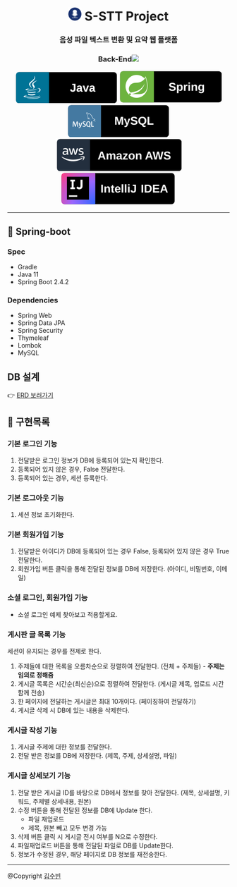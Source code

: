 <div align="center">
  <h1><img src="./img/BlueLogo.PNG" alt="S-STT Logo" height="30"> S-STT Project</h1>
  <h3>음성 파일 텍스트 변환 및 요약 웹 플랫폼</h3>
  <h3>Back-End<img src="https://media.giphy.com/media/cn2LKatpvy89MTVR3e/source.gif" height="30"></h3>
  
  <img src="https://github.com/Kim-SuBin/Kim-SuBin/blob/master/svg/dev/languages/java.svg" alt="java" />
  <img src="https://github.com/Kim-SuBin/Kim-SuBin/blob/master/svg/dev/framework/spring.svg" alt="spring" />
  <img src="https://github.com/Kim-SuBin/Kim-SuBin/blob/master/svg/dev/languages/mysql.svg" alt="mysql">
  <img src="https://github.com/Kim-SuBin/Kim-SuBin/blob/master/svg/dev/service/amazonaws.svg" alt="amazon AWS" />
  <img src="https://github.com/Kim-SuBin/Kim-SuBin/blob/master/svg/dev/tool/intellijidea.svg" alt="intelliJ" />
  
</div>

---

## 🧱 Spring-boot

### Spec

- Gradle
- Java 11
- Spring Boot 2.4.2

### Dependencies
- Spring Web
- Spring Data JPA
- Spring Security
- Thymeleaf
- Lombok
- MySQL

## DB 설계
👉 [ERD 보러가기](https://www.erdcloud.com/p/moELiWYaGA4usWeYm)

## 🚀 구현목록

### 기본 로그인 기능

1. 전달받은 로그인 정보가 DB에 등록되어 있는지 확인한다.
2. 등록되어 있지 않은 경우, False 전달한다.
3. 등록되어 있는 경우, 세션 등록한다.

### 기본 로그아웃 기능

1. 세션 정보 초기화한다.

### 기본 회원가입 기능

1. 전달받은 아이디가 DB에 등록되어 있는 경우 False, 등록되어 있지 않은 경우 True 전달한다.
2. 회원가입 버튼 클릭을 통해 전달된 정보를 DB에 저장한다. (아이디, 비밀번호, 이메일)

### 소셜 로그인, 회원가입 기능

- 소셜 로그인 예제 찾아보고 적용할게요.

### 게시판 글 목록 기능

세션이 유지되는 경우를 전제로 한다.

1. 주제들에 대한 목록을 오름차순으로 정렬하여 전달한다. (전체 + 주제들) - **주제는 임의로 정해줌**
2. 게시글 목록은 시간순(최신순)으로 정렬하여 전달한다. (게시글 제목, 업로드 시간 함께 전송)
3. 한 페이지에 전달하는 게시글은 최대 10개이다. (페이징하여 전달하기)
4. 게시글 삭제 시 DB에 있는 내용을 삭제한다.

### 게시글 작성 기능

1. 게시글 주제에 대한 정보를 전달한다.
2. 전달 받은 정보를 DB에 저장한다. (제목, 주제, 상세설명, 파일)

### 게시글 상세보기 기능

1. 전달 받은 게시글 ID를 바탕으로 DB에서 정보를 찾아 전달한다. (제목, 상세설명, 키워드, 주제별 상세내용, 원본)
2. 수정 버튼을 통해 전달된 정보를 DB에 Update 한다.
    - 파일 재업로드
    - 제목, 원본 빼고 모두 변경 가능
3. 삭제 버튼 클릭 시 게시글 전시 여부를 N으로 수정한다.
4. 파일재업로드 버튼을 통해 전달된 파일로 DB를 Update한다.
5. 정보가 수정된 경우, 해당 페이지로 DB 정보를 재전송한다.

---

@Copyright [김수빈](https://github.com/Kim-SuBin)
